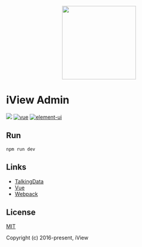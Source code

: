 <p align="center">
    <a href="https://www.iviewui.com">
        <img width="200" src="https://file.iviewui.com/logo.svg">
    </a>
</p>

# iView Admin
[![](https://img.shields.io/travis/iview/iview-admin.svg?style=flat-square)](https://travis-ci.org/iview/iview-admin)
[![vue](https://img.shields.io/badge/vue-2.5.2-brightgreen.svg?style=flat-square)](https://github.com/vuejs/vue)
[![element-ui](https://img.shields.io/badge/iview-2.5.0-brightgreen.svg?style=flat-square)](https://github.com/iview/iview)
## Run

```
npm run dev
```

## Links

- [TalkingData](https://github.com/TalkingData)
- [Vue](https://github.com/vuejs/vue)
- [Webpack](https://github.com/webpack/webpack)

## License
[MIT](http://opensource.org/licenses/MIT)

Copyright (c) 2016-present, iView
